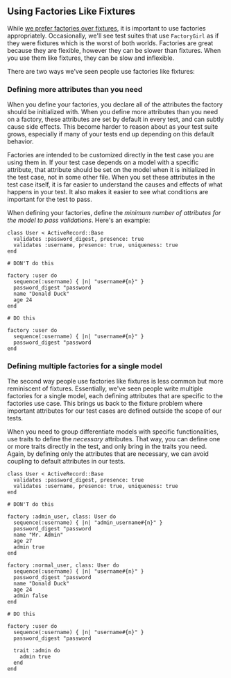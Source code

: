 ## Using Factories Like Fixtures

While [we prefer factories over fixtures](#factorygirl), it is important to use factories
appropriately. Occasionally, we'll see test suites that use `FactoryGirl` as if
they were fixtures which is the worst of both worlds. Factories are great
because they are flexible, however they can be slower than fixtures. When you
use them like fixtures, they can be slow and inflexible.

There are two ways we've seen people use factories like fixtures:

### Defining more attributes than you need

When you define your factories, you declare all of the attributes the factory
should be initialized with. When you define more attributes than you need on a
factory, these attributes are set by default in every test, and can subtly cause
side effects. This become harder to reason about as your test suite grows,
especially if many of your tests end up depending on this default behavior.

Factories are intended to be customized directly in the test case you are using
them in. If your test case depends on a model with a specific attribute, that
attribute should be set on the model when it is initialized in the test case,
not in some other file. When you set these attributes in the test case itself,
it is far easier to understand the causes and effects of what happens in your
test. It also makes it easier to see what conditions are important for the test
to pass.

When defining your factories, define the _minimum number of attributes for the
model to pass validations_. Here's an example:

```
class User < ActiveRecord::Base
  validates :password_digest, presence: true
  validates :username, presence: true, uniqueness: true
end

# DON'T do this

factory :user do
  sequence(:username) { |n| "username#{n}" }
  password_digest "password
  name "Donald Duck"
  age 24
end

# DO this

factory :user do
  sequence(:username) { |n| "username#{n}" }
  password_digest "password
end
```

### Defining multiple factories for a single model

The second way people use factories like fixtures is less common but more
reminiscent of fixtures. Essentially, we've seen people write multiple
factories for a single model, each defining attributes that are specific to the
factories use case. This brings us back to the fixture problem where important
attributes for our test cases are defined outside the scope of our tests.

When you need to group differentiate models with specific functionalities, use
traits to define the _necessary_ attributes. That way, you can define one or
more traits directly in the test, and only bring in the traits you need. Again,
by defining only the attributes that are necessary, we can avoid coupling to
default attributes in our tests.

```
class User < ActiveRecord::Base
  validates :password_digest, presence: true
  validates :username, presence: true, uniqueness: true
end

# DON'T do this

factory :admin_user, class: User do
  sequence(:username) { |n| "admin_username#{n}" }
  password_digest "password
  name "Mr. Admin"
  age 27
  admin true
end

factory :normal_user, class: User do
  sequence(:username) { |n| "username#{n}" }
  password_digest "password
  name "Donald Duck"
  age 24
  admin false
end

# DO this

factory :user do
  sequence(:username) { |n| "username#{n}" }
  password_digest "password

  trait :admin do
    admin true
  end
end
```

